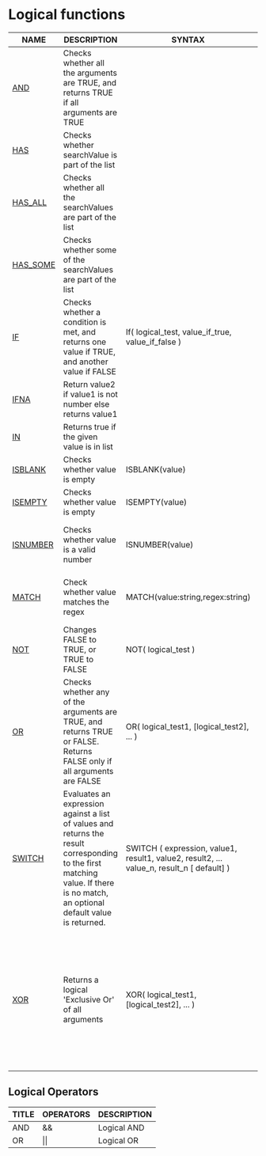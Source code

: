 # Logical functions

<table><thead><tr><th>NAME</th><th>DESCRIPTION</th><th data-hidden>SYNTAX</th><th data-hidden>EXPLANATION</th><th data-hidden>EXAMPLE</th></tr></thead><tbody><tr><td><a href="logical-functions/and.md">AND</a></td><td>Checks whether all the arguments are TRUE, and returns TRUE if all arguments are TRUE</td><td></td><td></td><td></td></tr><tr><td><a href="logical-functions/has.md">HAS</a></td><td>Checks whether searchValue is part of the list</td><td></td><td></td><td></td></tr><tr><td><a href="logical-functions/has_all.md">HAS_ALL</a></td><td>Checks whether all the searchValues are part of the list</td><td></td><td></td><td></td></tr><tr><td><a href="logical-functions/has_some.md">HAS_SOME</a></td><td>Checks whether some of the searchValues are part of the list</td><td></td><td></td><td></td></tr><tr><td><a href="logical-functions/if.md">IF </a></td><td>Checks whether a condition is met, and returns one value if TRUE, and another value if FALSE</td><td>If( logical_test, value_if_true, value_if_false )</td><td>Above formula will return AC-PY% if PY is greater than 0 otherwise it returns 0</td><td>IF(PY > 0 , (AC-PY)/PY, 0 )</td></tr><tr><td><a href="logical-functions/ifna.md">IFNA</a></td><td>Return value2 if value1 is not number else returns value1</td><td></td><td></td><td></td></tr><tr><td><a href="logical-functions/in.md">IN</a></td><td>Returns true if the given value is in list</td><td></td><td></td><td></td></tr><tr><td><a href="logical-functions/isblank.md">ISBLANK</a></td><td>Checks whether value is empty</td><td>ISBLANK(value)</td><td>Returns TRUE if AC is empty</td><td>ISBLANK(AC)</td></tr><tr><td><a href="logical-functions/isempty.md">ISEMPTY</a></td><td>Checks whether value is empty</td><td>ISEMPTY(value)</td><td>Returns TRUE if AC has no value</td><td>ISEMPTY(AC)</td></tr><tr><td><a href="logical-functions/isnumber.md">ISNUMBER</a></td><td>Checks whether value is a valid number</td><td>ISNUMBER(value)</td><td>Returns AC-PY/PY if the value is a number else returns 0</td><td>IF(ISNUMBER((AC-PY)/PY), (AC-PY)/PY , 0)</td></tr><tr><td><a href="logical-functions/match.md">MATCH</a></td><td>Check whether value matches the regex</td><td>MATCH(value:string,regex:string)</td><td>Returns TRUE if the string value matches the regex value</td><td>MATCH(“ABC-123-WEW”,”^ABC”) Returns TRUE</td></tr><tr><td><a href="logical-functions/not.md">NOT</a></td><td>Changes FALSE to TRUE, or TRUE to FALSE</td><td>NOT( logical_test )</td><td>Will return 50 if the region is not West otherwise returns 25</td><td>IF(NOT(Region == "West"), 50, 25)</td></tr><tr><td><a href="logical-functions/or.md">OR</a></td><td>Checks whether any of the arguments are TRUE, and returns TRUE or FALSE. Returns FALSE only if all arguments are FALSE</td><td>OR( logical_test1, [logical_test2], ... )</td><td>Will return 25 if the region is West or East otherwise returns 30</td><td>IF(OR(Region == "West", Region =="East"), 25, 30)</td></tr><tr><td><a href="logical-functions/switch.md">SWITCH</a></td><td>Evaluates an expression against a list of values and returns the result corresponding to the first matching value. If there is no match, an optional default value is returned.</td><td>SWITCH ( expression, value1, result1, value2, result2, ... value_n, result_n [ default] )</td><td>Will return 25 if the region is West and 30 is region is East and 50 for all other regions</td><td>SWITCH(Region, "West", 25, "East",30, 50)</td></tr><tr><td><a href="logical-functions/xor.md">XOR</a></td><td>Returns a logical 'Exclusive Or' of all arguments</td><td>XOR( logical_test1, [logical_test2], ... )</td><td>Will return 25 for all category in the West except for category Urban, and returns 25 for all Urban category under all region except for west, for all other items returns 30</td><td>IF(XOR(Region == "West", Category=="Urban"), 25, 30)</td></tr></tbody></table>

## Logical Operators

| TITLE | OPERATORS | DESCRIPTION |
| ----- | --------- | ----------- |
| AND   | &&        | Logical AND |
| OR    | \|\|      | Logical OR  |

